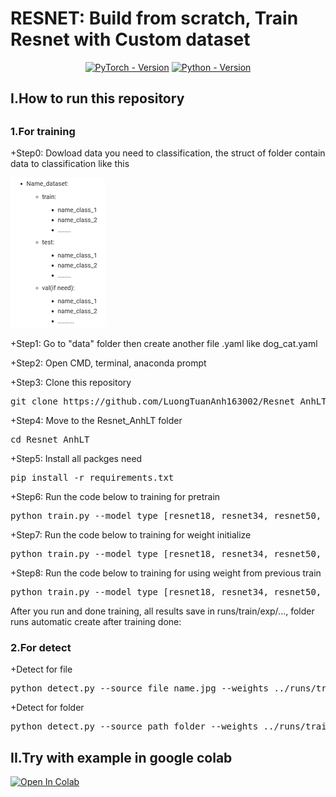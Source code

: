 <h1>RESNET: Build from scratch, Train Resnet with Custom dataset</h1>
<div align="center" dir="auto">
<a href="https://pytorch.org/get-started/locally/" rel="nofollow"><img src="https://camo.githubusercontent.com/5b90a2636e7d3247534bdc67c391162fe068def2780192540c72c5c4cb7382cc/68747470733a2f2f696d672e736869656c64732e696f2f62616467652f5059544f5243482d312e31302b2d7265643f7374796c653d666f722d7468652d6261646765266c6f676f3d7079746f726368" alt="PyTorch - Version" data-canonical-src="https://img.shields.io/badge/PYTORCH-1.10+-red?style=for-the-badge&amp;logo=pytorch" style="max-width: 100%;"></a>
<a href="https://www.python.org/downloads/" rel="nofollow"><img src="https://camo.githubusercontent.com/9563a47966e5e5d773f6221b3dbd3dc8c103c4001d80b4f05ca0beab94303f07/68747470733a2f2f696d672e736869656c64732e696f2f62616467652f505954484f4e2d332e372b2d7265643f7374796c653d666f722d7468652d6261646765266c6f676f3d707974686f6e266c6f676f436f6c6f723d7768697465" alt="Python - Version" data-canonical-src="https://img.shields.io/badge/PYTHON-3.7+-red?style=for-the-badge&amp;logo=python&amp;logoColor=white" style="max-width: 100%;"></a>
<br></p>
</div>
<h2>I.How to run this repository<h2>
  <h3>1.For training</h3>
  <p>+Step0: Dowload data you need to classification, the struct of folder contain data to classification like this</p>
  <img src = "image.png"></img>
  <p>+Step1: Go to "data" folder then create another file .yaml like dog_cat.yaml</p>
  <p>+Step2: Open CMD, terminal, anaconda prompt</p>
  <p>+Step3: Clone this repository<p>
  <pre>git clone https://github.com/LuongTuanAnh163002/Resnet_AnhLT.git</pre>
  <p>+Step4: Move to the Resnet_AnhLT folder</p>
  <pre>cd Resnet_AnhLT</pre>
  <p>+Step5: Install all packges need</p>
  <pre>pip install -r requirements.txt</pre>
  <p>+Step6: Run the code below to training for pretrain</p>
  <pre>python train.py --model_type [resnet18, resnet34, resnet50, resnet101, resnet152] --pretrained --freeze --data file_name.yaml --epochs 50 --device 0</pre>
  <p>+Step7: Run the code below to training for weight initialize</p>
  <pre>python train.py --model_type [resnet18, resnet34, resnet50, resnet101, resnet152] --data file_name.yaml --epochs 50 --device 0</pre>
  <p>+Step8: Run the code below to training for using weight from previous train</p>
  <pre>python train.py --model_type [resnet18, resnet34, resnet50, resnet101, resnet152] --weight_init [file_name.pt, file_name.pth] --data file_name.yaml --epochs 50 --device 0</pre>
  <p>After you run and done training, all results save in runs/train/exp/..., folder runs automatic create after training done:</p>

  <h3>2.For detect</h3>
  <p>+Detect for file</p>
  <pre>python detect.py --source file_name.jpg --weights ../runs/train/../weights/__.pth --device 0</pre>
  <p>+Detect for folder</p>
  <pre>python detect.py --source path_folder --weights ../runs/train/../weights/__.pth --device 0</pre>

<h2>II.Try with example in google colab</h2>
<a href="https://colab.research.google.com/drive/12FKf4q1szLpT-tTUpl8mslSj9g6BhlYW?usp=sharing" rel="nofollow"><img src="https://camo.githubusercontent.com/84f0493939e0c4de4e6dbe113251b4bfb5353e57134ffd9fcab6b8714514d4d1/68747470733a2f2f636f6c61622e72657365617263682e676f6f676c652e636f6d2f6173736574732f636f6c61622d62616467652e737667" alt="Open In Colab" data-canonical-src="https://colab.research.google.com/assets/colab-badge.svg" style="max-width: 100%;"></a>
